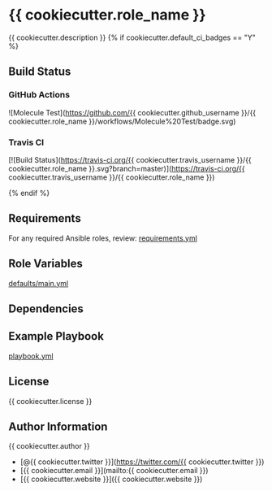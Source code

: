 # {{ cookiecutter.role_name }}

{{ cookiecutter.description }}
{% if cookiecutter.default_ci_badges == "Y" %}
## Build Status

### GitHub Actions

![Molecule Test](https://github.com/{{ cookiecutter.github_username }}/{{ cookiecutter.role_name }}/workflows/Molecule%20Test/badge.svg)

### Travis CI

[![Build Status](https://travis-ci.org/{{ cookiecutter.travis_username }}/{{ cookiecutter.role_name }}.svg?branch=master)](https://travis-ci.org/{{ cookiecutter.travis_username }}/{{ cookiecutter.role_name }})

{% endif %}

## Requirements

For any required Ansible roles, review:
[requirements.yml](requirements.yml)

## Role Variables

[defaults/main.yml](defaults/main.yml)

## Dependencies

## Example Playbook

[playbook.yml](playbook.yml)

## License

{{ cookiecutter.license }}

## Author Information

{{ cookiecutter.author }}

- [@{{ cookiecutter.twitter }}](https://twitter.com/{{ cookiecutter.twitter }})
- [{{ cookiecutter.email }}](mailto:{{ cookiecutter.email }})
- [{{ cookiecutter.website }}]({{ cookiecutter.website }})
